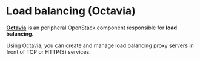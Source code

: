 # Load balancing (Octavia)

**[Octavia](https://docs.openstack.org/octavia/)** is an peripheral OpenStack component responsible for **load balancing**.

Using Octavia, you can create and manage load balancing proxy servers in front of TCP or HTTP(S) services.
